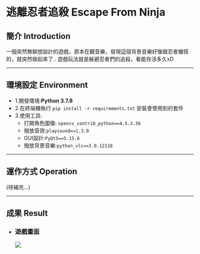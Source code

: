# 逃離忍者追殺 Escape From Ninja

## 簡介 Introduction
一個突然無聊想設計的遊戲，原本在聽音樂，發現這個背景音樂好像跟忍者蠻搭的，就突然做起來了..
遊戲玩法就是躲避忍者們的追殺，看能存活多久xD

----------------------------------------
## 環境設定 Environment
- 1.開發環境:**Python 3.7.8**
- 2.在終端機執行 ```pip install -r requirements.txt``` 安裝會使用到的套件
- 3.使用工具:
    - 打開角色圖像: ```opencv_contrib_python==4.5.3.56```
    - 撥放音效:```playsound==1.3.0```
    - GUI設計:```PyQt5==5.15.6```
    - 撥放背景音樂:```python_vlc==3.0.12118```


----------------------------------------
## 運作方式 Operation

(待補充...)

----------------------------------------
## 成果 Result

- ### 遊戲畫面
    ![](https://i.imgur.com/OaGEzY9.png)
    
